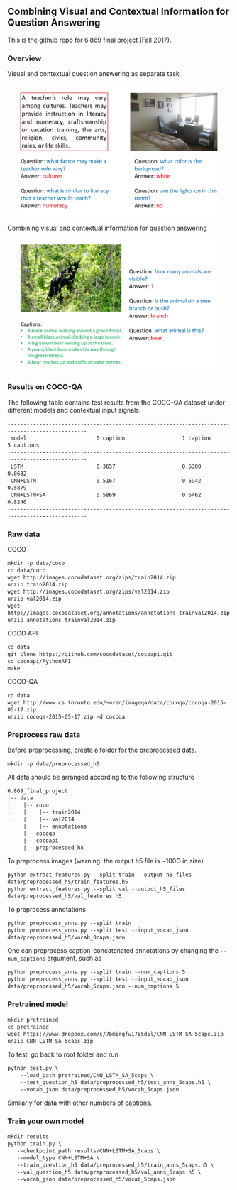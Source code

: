 ## Combining Visual and Contextual Information for Question Answering

This is the github repo for 6.869 final project (Fall 2017).

### Overview
Visual and contextual question answering as separate task
<div align="center">
  <img src="https://github.com/Kexinyi/6.869_final_project/blob/master/img/Slide1.jpg" width="450px">
</div>

Combining visual and contextual information for question answering
<div align="center">
  <img src="https://github.com/Kexinyi/6.869_final_project/blob/master/img/Slide2.jpg" width="450px">
</div>

### Results on COCO-QA
The following table contains test results from the COCO-QA dataset under different models and contextual input signals.
```
-----------------------------------------------------------------------------------------------
 model                      0 caption                  1 caption                    5 captions
-----------------------------------------------------------------------------------------------
 LSTM                       0.3657                     0.6300                       0.8632
 CNN+LSTM                   0.5167                     0.5942                       0.5879
 CNN+LSTM+SA                0.5869                     0.6462                       0.8240 
-----------------------------------------------------------------------------------------------
```

### Raw data

COCO
```
mkdir -p data/coco
cd data/coco
wget http://images.cocodataset.org/zips/train2014.zip
unzip train2014.zip
wget http://images.cocodataset.org/zips/val2014.zip
unzip val2014.zip
wget http://images.cocodataset.org/annotations/annotations_trainval2014.zip
unzip annotations_trainval2014.zip
```

COCO API
```
cd data
git clone https://github.com/cocodataset/cocoapi.git
cd cocoapi/PythonAPI
make
```

COCO-QA
```
cd data
wget http://www.cs.toronto.edu/~mren/imageqa/data/cocoqa/cocoqa-2015-05-17.zip
unzip cocoqa-2015-05-17.zip -d cocoqa
```

### Preprocess raw data
Before preprocessing, create a folder for the preprocessed data.
```
mkdir -p data/preprocessed_h5
```
All data should be arranged according to the following structure
```
6.869_final_project
|-- data
.    |-- coco
.    |    |-- train2014
.    |    |-- val2014
     |    |-- annotations
     |-- cocoqa
     |-- cocoapi
     |-- preprocessed_h5
```

To preprocess images (warning: the output h5 file is ~100G in size)
```
python extract_features.py --split train --output_h5_files data/preprocessed_h5/train_features.h5
python extract_features.py --split val --output_h5_files data/preprocessed_h5/val_features.h5
```

To preprocess annotations
```
python preprocess_anns.py --split train
python preprocess_anns.py --split test --input_vocab_json data/preprocessed_h5/vocab_0caps.json
```
One can preprocess caption-concatenated annotations by changing the `--num_captions` argument, such as
```
python preprocess_anns.py --split train --num_captions 5
python preprocess_anns.py --split test --input_vocab_json data/preprocessed_h5/vocab_5caps.json --num_captions 5
```

### Pretrained model
```
mkdir pretrained
cd pretrained
wget https://www.dropbox.com/s/7bmirgfwi785d5l/CNN_LSTM_SA_5caps.zip
unzip CNN_LSTM_SA_5caps.zip
```
To test, go back to root folder and run
```
python test.py \ 
    --load_path pretrained/CNN_LSTM_SA_5caps \
    --test_question_h5 data/preprocessed_h5/test_anns_5caps.h5 \
    --vocab_json data/preprocessed_h5/vocab_5caps.json
```
Similarly for data with other numbers of captions.

### Train your own model
```
mkdir results
python train.py \
   --checkpoint_path results/CNN+LSTM+SA_5caps \
   --model_type CNN+LSTM+SA \
   --train_question_h5 data/preprocessed_h5/train_anns_5caps.h5 \
   --val_question_h5 data/preprocessed_h5/val_anns_5caps.h5 \
   --vocab_json data/preprocessed_h5/vocab_5caps.json
```
